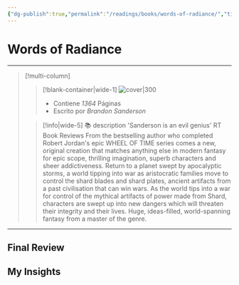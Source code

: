```yaml
---
{"dg-publish":true,"permalink":"/readings/books/words-of-radiance/","title":"Words of Radiance","tags":["Book"],"noteIcon":"","created":"2023-08-09T21:42:40.700-05:00","updated":"2023-08-09T21:43:20.985-05:00"}
---
```



# Words of Radiance
- - -
> [!multi-column]
> 
> > [!blank-container|wide-1]
> >  ![cover|300](http://books.google.com/books/content?id=dTUAAQAAQBAJ&printsec=frontcover&img=1&zoom=1&edge=curl&source=gbs_api)
> >- Contiene *1364* Páginas
> >- Escrito por *Brandon Sanderson*
> 
> > [!info|wide-5] 📚 description
> > 'Sanderson is an evil genius' RT Book Reviews From the bestselling author who completed Robert Jordan's epic WHEEL OF TIME series comes a new, original creation that matches anything else in modern fantasy for epic scope, thrilling imagination, superb characters and sheer addictiveness. Return to a planet swept by apocalyptic storms, a world tipping into war as aristocratic families move to control the shard blades and shard plates, ancient artifacts from a past civilisation that can win wars. As the world tips into a war for control of the mythical artifacts of power made from Shard, characters are swept up into new dangers which will threaten their integrity and their lives. Huge, ideas-filled, world-spanning fantasy from a master of the genre.
> 

- - -

## Final Review

## My Insights